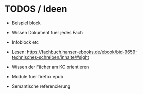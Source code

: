 # TODOS / Ideen

- Beispiel block
- Wissen Dokument fuer jedes Fach
- Infoblock etc
- Lesen: https://fachbuch.hanser-ebooks.de/ebook/bid-9659-technisches-schreiben/inhalte/#sight

- Wissen der Fächer am KC orientieren
- Module fuer firefox epub
- Semantische referencierung
